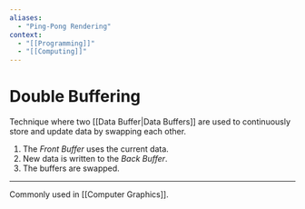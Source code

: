 ```yaml
---
aliases:
  - "Ping-Pong Rendering"
context:
  - "[[Programming]]"
  - "[[Computing]]"
---
```


# Double Buffering

Technique where two [[Data Buffer|Data Buffers]] are used to continuously store and update data by swapping each other.

1. The _Front Buffer_ uses the current data.
2. New data is written to the _Back Buffer_.
3. The buffers are swapped.

---

Commonly used in [[Computer Graphics]].

